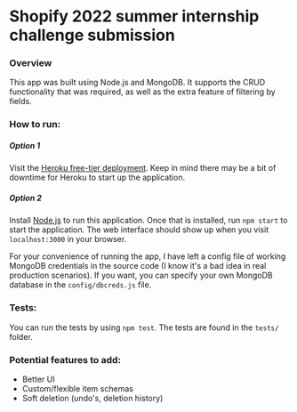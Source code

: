 # Shopify 2022 summer internship challenge submission

### Overview
This app was built using Node.js and MongoDB. It supports the CRUD functionality that was required, as well as the extra feature of filtering by fields.

### How to run:
##### Option 1
Visit the [Heroku free-tier deployment](https://shop-app-2022-internship.herokuapp.com/). Keep in mind there may be a bit of downtime for Heroku to start up the application.

##### Option 2
Install [Node.js](https://nodejs.org/en/download/) to run this application. Once that is installed, run ```npm start``` to start the application. The web interface should show up when you visit ```localhost:3000``` in your browser.

For your convenience of running the app, I have left a config file of working MongoDB credentials in the source code (I know it's a bad idea in real production scenarios). If you want, you can specify your own MongoDB database in the ```config/dbcreds.js``` file.

### Tests:
You can run the tests by using ```npm test```. The tests are found in the ```tests/``` folder.

### Potential features to add:
- Better UI
- Custom/flexible item schemas
- Soft deletion (undo's, deletion history)
